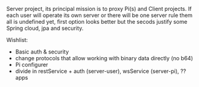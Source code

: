 Server project, its principal mission is to proxy Pi(s) and Client projects. If each user will operate its own server or there will be one server rule them all is undefined yet, first option looks better but the secods justify some Spring cloud, jpa and security.

Wishlist:
- Basic auth & security
- change protocols that allow working with binary data directly (no b64)
- Pi configurer
- divide in restService + auth (server-user), wsService (server-pi), ?? apps
